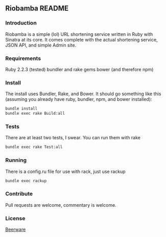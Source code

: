 ## Riobamba README

### Introduction

Riobamba is a simple (lol) URL shortening service written in Ruby with Sinatra
at its core. It comes complete with the actual shortening service, JSON API,
and simple Admin site.

### Requirements

Ruby 2.2.3 (tested)
bundler and rake gems
bower (and therefore npm)

### Install

The install uses Bundler, Rake, and Bower. It should go something like this 
(assuming you already have ruby, bundler, npm, and bower installed):

```Bash
bundle install
bundle exec rake Build:all
```

### Tests

There are at least two tests, I swear. You can run them with rake

```Bash
bundle exec rake Test:all
```

### Running

There is a config.ru file for use with rack, just use rackup

```Bash
bundle exec rackup
```

### Contribute

Pull requests are welcome, commentary is welcome.

### License

[Beerware](https://en.wikipedia.org/wiki/Beerware)
